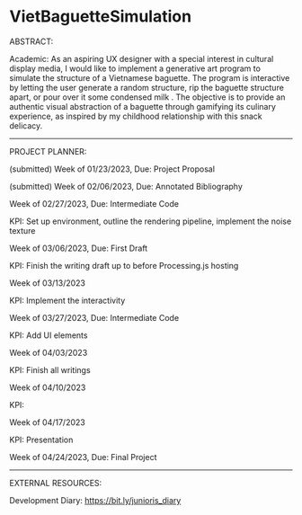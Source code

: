 # VietBaguetteSimulation

ABSTRACT:

Academic:
As an aspiring UX designer with a special interest in cultural display media, I would like to implement a generative art program to simulate the structure of a Vietnamese baguette. The program is interactive by letting the user generate a random structure, rip the baguette structure apart, or pour over it some condensed milk . The objective is to provide an authentic visual abstraction of a baguette through gamifying its culinary experience, as inspired by my childhood relationship with this snack delicacy. 

-----------------------------------------------------------------------------------------------------------------------

PROJECT PLANNER:

(submitted) Week of 01/23/2023, Due: Project Proposal

(submitted) Week of 02/06/2023, Due: Annotated Bibliography

Week of 02/27/2023, Due: Intermediate Code

KPI: Set up environment, outline the rendering pipeline, implement the noise texture


Week of 03/06/2023, Due: First Draft

KPI: Finish the writing draft up to before Processing.js hosting


Week of 03/13/2023

KPI: Implement the interactivity
  

Week of 03/27/2023, Due: Intermediate Code

KPI: Add UI elements

Week of 04/03/2023

KPI: Finish all writings

Week of 04/10/2023

KPI:

Week of 04/17/2023

KPI: Presentation

Week of 04/24/2023, Due: Final Project

-----------------------------------------------------------------------------------------------------------------------
EXTERNAL RESOURCES:

Development Diary: https://bit.ly/junioris_diary
